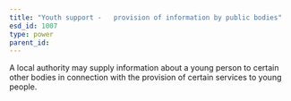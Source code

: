 ```yaml
---
title: "Youth support -   provision of information by public bodies"
esd_id: 1007
type: power
parent_id:  
---
```


A local authority may supply information about a young person to certain other bodies in connection with the provision of certain services to young people.

